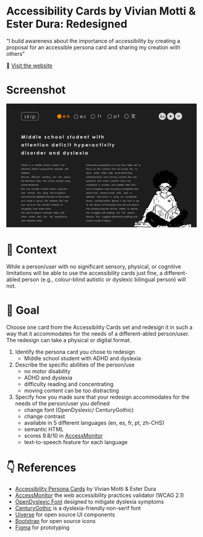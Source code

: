 # Accessibility Cards by Vivian Motti & Ester Dura: Redesigned

“I build awareness about the importance of accessibility by creating a proposal for an accessible persona card and sharing my creation with others”

🔗 [Visit the website](https://alexandracordeiro.github.io/web-accessibility/)

# Screenshot 
<center>
    <img src='demo.png'>
</center>

# 📝 Context

While a person/user with no significant sensory, physical, or cognitive limitations will be able to use the accessibility cards just fine, a different-abled person (e.g., colour-blind autistic or dyslexic bilingual person) will not.


# 🎯 Goal

Choose one card from the Accessibility Cards set and redesign it in such a way that it accommodates for the needs of a different-abled person/user. The redesign can take a physical or digital format.

1) Identify the persona card you chose to redesign
    - Middle school student with ADHD and dyslexia
2) Describe the specific abilities of the person/use
    - no motor disability
    - ADHD and dyslexia
    - difficulty reading and concentrating
    - moving content can be too distracting
3) Specify how you made sure that your redesign accommodates for the needs of the person/user you defined
    - change font (OpenDyslexic/ CenturyGothic)
    - change contrast
    - available in 5 different languages (en, es, fr, pt, zh-CHS)
    - semantic HTML
    - scores 9.8/10 in [AccessMonitor](https://accessmonitor.acessibilidade.gov.pt/)
    - text-to-speech feature for each language

# 👇 References
- [Accessibility Persona Cards](https://journals.gmu.edu/index.php/ITLCP/article/view/2516/1559) by Vivian Motti & Ester Dura
- [AccessMonitor](https://accessmonitor.acessibilidade.gov.pt/) the web accessibility practices validator (WCAG 2.1)
- [OpenDyslexic Font](https://opendyslexic.org/) designed to mitigate dyslexia symptoms
- [CenturyGothic](https://en.wikipedia.org/wiki/Century_Gothic) is a dyslexia-friendly non-serif font
- [Uiverse](https://uiverse.io/gharsh11032000/moody-dog-23) for open source UI components
- [Bootstrap](https://icons.getbootstrap.com/) for open source icons
- [Figma](https://www.figma.com/) for prototyping
